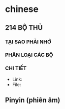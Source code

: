 # chinese
## 214 BỘ THỦ
### TẠI SAO PHẢI NHỚ


### PHÂN LOẠI CÁC BỘ


### CHI TIẾT
- Link:
- File:

## Pinyin (phiên âm)
